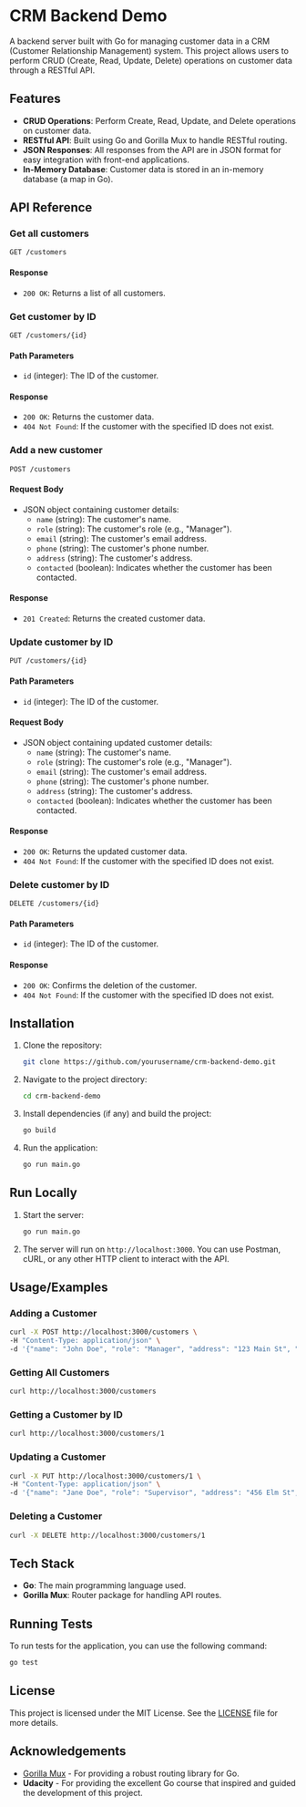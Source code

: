 # CRM Backend Demo

A backend server built with Go for managing customer data in a CRM (Customer Relationship Management) system. This project allows users to perform CRUD (Create, Read, Update, Delete) operations on customer data through a RESTful API.

## Features

- **CRUD Operations**: Perform Create, Read, Update, and Delete operations on customer data.
- **RESTful API**: Built using Go and Gorilla Mux to handle RESTful routing.
- **JSON Responses**: All responses from the API are in JSON format for easy integration with front-end applications.
- **In-Memory Database**: Customer data is stored in an in-memory database (a map in Go).

## API Reference

### Get all customers

```http
GET /customers
```

#### Response

- `200 OK`: Returns a list of all customers.

### Get customer by ID

```http
GET /customers/{id}
```

#### Path Parameters

- `id` (integer): The ID of the customer.

#### Response

- `200 OK`: Returns the customer data.
- `404 Not Found`: If the customer with the specified ID does not exist.

### Add a new customer

```http
POST /customers
```

#### Request Body

- JSON object containing customer details:
  - `name` (string): The customer's name.
  - `role` (string): The customer's role (e.g., "Manager").
  - `email` (string): The customer's email address.
  - `phone` (string): The customer's phone number.
  - `address` (string): The customer's address.
  - `contacted` (boolean): Indicates whether the customer has been contacted.

#### Response

- `201 Created`: Returns the created customer data.

### Update customer by ID

```http
PUT /customers/{id}
```

#### Path Parameters

- `id` (integer): The ID of the customer.

#### Request Body

- JSON object containing updated customer details:
  - `name` (string): The customer's name.
  - `role` (string): The customer's role (e.g., "Manager").
  - `email` (string): The customer's email address.
  - `phone` (string): The customer's phone number.
  - `address` (string): The customer's address.
  - `contacted` (boolean): Indicates whether the customer has been contacted.

#### Response

- `200 OK`: Returns the updated customer data.
- `404 Not Found`: If the customer with the specified ID does not exist.

### Delete customer by ID

```http
DELETE /customers/{id}
```

#### Path Parameters

- `id` (integer): The ID of the customer.

#### Response

- `200 OK`: Confirms the deletion of the customer.
- `404 Not Found`: If the customer with the specified ID does not exist.

## Installation

1. Clone the repository:

   ```bash
   git clone https://github.com/yourusername/crm-backend-demo.git
   ```

2. Navigate to the project directory:

   ```bash
   cd crm-backend-demo
   ```

3. Install dependencies (if any) and build the project:

   ```bash
   go build
   ```

4. Run the application:

   ```bash
   go run main.go
   ```

## Run Locally

1. Start the server:

   ```bash
   go run main.go
   ```

2. The server will run on `http://localhost:3000`. You can use Postman, cURL, or any other HTTP client to interact with the API.

## Usage/Examples

### Adding a Customer

```bash
curl -X POST http://localhost:3000/customers \
-H "Content-Type: application/json" \
-d '{"name": "John Doe", "role": "Manager", "address": "123 Main St", "phone": "555-555-5555", "email": "john@example.com", "contacted": true}'
```

### Getting All Customers

```bash
curl http://localhost:3000/customers
```

### Getting a Customer by ID

```bash
curl http://localhost:3000/customers/1
```

### Updating a Customer

```bash
curl -X PUT http://localhost:3000/customers/1 \
-H "Content-Type: application/json" \
-d '{"name": "Jane Doe", "role": "Supervisor", "address": "456 Elm St", "phone": "555-555-5555", "email": "jane@example.com", "contacted": false}'
```

### Deleting a Customer

```bash
curl -X DELETE http://localhost:3000/customers/1
```

## Tech Stack

- **Go**: The main programming language used.
- **Gorilla Mux**: Router package for handling API routes.

## Running Tests

To run tests for the application, you can use the following command:

```bash
go test
```

## License

This project is licensed under the MIT License. See the [LICENSE](LICENSE) file for more details.

## Acknowledgements

- [Gorilla Mux](https://github.com/gorilla/mux) - For providing a robust routing library for Go.
- **Udacity** - For providing the excellent Go course that inspired and guided the development of this project.
